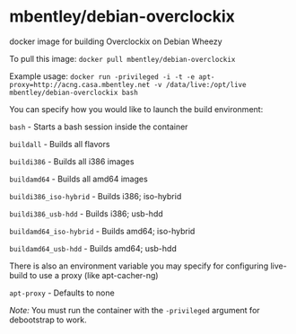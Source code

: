 mbentley/debian-overclockix
==================

docker image for building Overclockix on Debian Wheezy

To pull this image:
`docker pull mbentley/debian-overclockix`

Example usage:
`docker run -privileged -i -t -e apt-proxy=http://acng.casa.mbentley.net -v /data/live:/opt/live mbentley/debian-overclockix bash`

You can specify how you would like to launch the build environment:

`bash` - Starts a bash session inside the container

`buildall` - Builds all flavors

`buildi386` - Builds all i386 images

`buildamd64` - Builds all amd64 images

`buildi386_iso-hybrid` - Builds i386; iso-hybrid

`buildi386_usb-hdd` - Builds i386; usb-hdd

`buildamd64_iso-hybrid` - Builds amd64; iso-hybrid

`buildamd64_usb-hdd` - Builds amd64; usb-hdd

There is also an environment variable you may specify for configuring live-build to use a proxy (like apt-cacher-ng)

`apt-proxy` - Defaults to none

*Note:* You must run the container with the `-privileged` argument for debootstrap to work.
